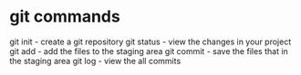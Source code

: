 # git commands

git init - create a git repository
git status - view the changes in your project
git add - add the files to the staging area
git commit - save the files that in the staging area
git log - view the all commits

